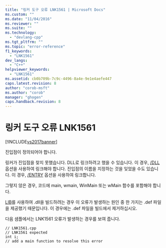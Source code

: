 ```yaml
---
title: "링커 도구 오류 LNK1561 | Microsoft Docs"
ms.custom: ""
ms.date: "11/04/2016"
ms.reviewer: ""
ms.suite: ""
ms.technology: 
  - "devlang-cpp"
ms.tgt_pltfrm: ""
ms.topic: "error-reference"
f1_keywords: 
  - "LNK1561"
dev_langs: 
  - "C++"
helpviewer_keywords: 
  - "LNK1561"
ms.assetid: cb0b709b-7c9c-4496-8a4e-9e1e4aefe447
caps.latest.revision: 8
author: "corob-msft"
ms.author: "corob"
manager: "ghogen"
caps.handback.revision: 8
---
```

# 링커 도구 오류 LNK1561
[!INCLUDE[vs2017banner](../../assembler/inline/includes/vs2017banner.md)]

진입점이 정의되어야 합니다.  
  
 링커가 진입점을 찾지 못했습니다.  DLL로 링크하려고 했을 수 있습니다. 이 경우, [\/DLL](../../build/reference/dll-build-a-dll.md) 옵션을 사용하여 링크해야 합니다.  진입점의 이름을 지정하는 것을 잊었을 수도 있습니다. 이 경우, [\/ENTRY](../../build/reference/entry-entry-point-symbol.md) 옵션을 사용하여 링크합니다.  
  
 그렇지 않은 경우, 코드에 main, wmain, WinMain 또는 wMain 함수를 포함해야 합니다.  
  
 [LIB](../../build/reference/lib-reference.md)를 사용하여 .dll을 빌드하려는 경우 이 오류가 발생하는 원인 중 한 가지는 .def 파일을 제공했기 때문입니다.  이 경우에는 .def 파일을 빌드에서 제거하십시오.  
  
 다음 샘플에서는 LNK1561 오류가 발생하는 경우를 보여 줍니다.  
  
```  
// LNK1561.cpp  
// LNK1561 expected  
int i;  
// add a main function to resolve this error  
```